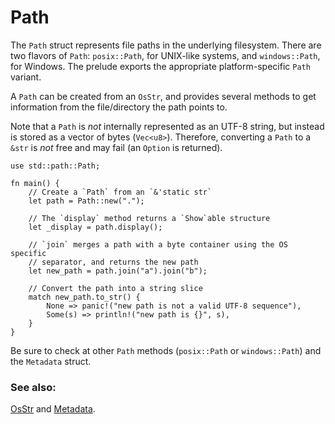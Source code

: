 # Path

The `Path` struct represents file paths in the underlying filesystem. There are
two flavors of `Path`: `posix::Path`, for UNIX-like systems, and
`windows::Path`, for Windows. The prelude exports the appropriate
platform-specific `Path` variant.

A `Path` can be created from an `OsStr`, and provides several methods to get
information from the file/directory the path points to.

Note that a `Path` is *not* internally represented as an UTF-8 string, but
instead is stored as a vector of bytes (`Vec<u8>`). Therefore, converting a
`Path` to a `&str` is *not* free and may fail (an `Option` is returned).

```rust,editable
use std::path::Path;

fn main() {
    // Create a `Path` from an `&'static str`
    let path = Path::new(".");

    // The `display` method returns a `Show`able structure
    let _display = path.display();

    // `join` merges a path with a byte container using the OS specific
    // separator, and returns the new path
    let new_path = path.join("a").join("b");

    // Convert the path into a string slice
    match new_path.to_str() {
        None => panic!("new path is not a valid UTF-8 sequence"),
        Some(s) => println!("new path is {}", s),
    }
}

```

Be sure to check at other `Path` methods (`posix::Path` or `windows::Path`) and
the `Metadata` struct.

### See also:

[OsStr][1] and [Metadata][2].

[1]: https://doc.rust-lang.org/std/ffi/struct.OsStr.html
[2]: https://doc.rust-lang.org/std/fs/struct.Metadata.html

